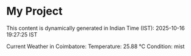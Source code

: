 # My Project

This content is dynamically generated in Indian Time (IST): 2025-10-16 19:27:25 IST


Current Weather in Coimbatore:
Temperature: 25.88 °C
Condition: mist
